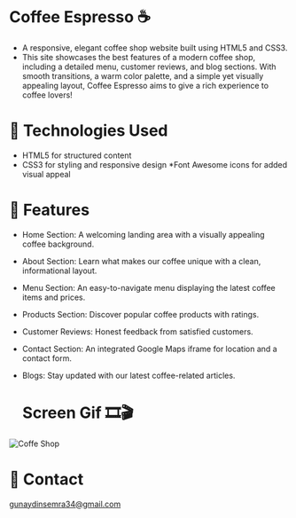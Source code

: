 # Coffee Espresso ☕️

* A responsive, elegant coffee shop website built using HTML5 and CSS3. 
* This site showcases the best features of a modern coffee shop, including a detailed menu, customer reviews, and blog sections. With smooth transitions, a warm color palette, and a simple yet visually appealing layout, Coffee Espresso aims to give a rich experience to coffee lovers!

# 🧰 Technologies Used
* HTML5 for structured content
* CSS3 for styling and responsive design
*Font Awesome icons for added visual appeal

# 🌟 Features
* Home Section: A welcoming landing area with a visually appealing coffee background.
* About Section: Learn what makes our coffee unique with a clean, informational layout.
* Menu Section: An easy-to-navigate menu displaying the latest coffee items and prices.
* Products Section: Discover popular coffee products with ratings.
* Customer Reviews: Honest feedback from satisfied customers.
* Contact Section: An integrated Google Maps iframe for location and a contact form.
* Blogs: Stay updated with our latest coffee-related articles.

  # Screen Gif 🎞️🎬
![Coffe Shop](https://github.com/user-attachments/assets/bd0d1ca8-26c8-426f-9da2-2cc612632b95)



  


 # 📧 Contact

gunaydinsemra34@gmail.com
